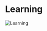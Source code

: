 # Learning


![Learning](https://user-images.githubusercontent.com/66561475/210813312-d9317192-d33c-4713-9f3f-2c7c83e0a269.jpeg)
